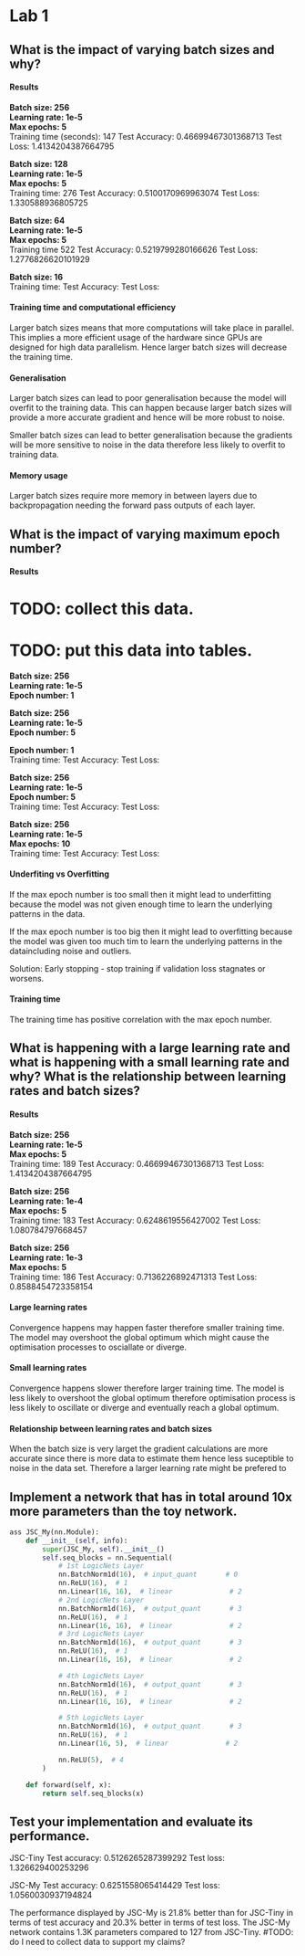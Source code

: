# Lab 1

## What is the impact of varying batch sizes and why?

#### Results
**Batch size: 256** <br>
**Learning rate: 1e-5** <br>
**Max epochs: 5** <br>
Training time (seconds): 147
Test Accuracy: 0.46699467301368713
Test Loss: 1.4134204387664795

**Batch size: 128** <br>
**Learning rate: 1e-5** <br>
**Max epochs: 5** <br>
Training time: 276
Test Accuracy: 0.5100170969963074
Test Loss: 1.330588936805725

**Batch size: 64** <br>
**Learning rate: 1e-5** <br>
**Max epochs: 5** <br>
Training time 522
Test Accuracy: 0.5219799280166626
Test Loss: 1.2776826620101929

**Batch size: 16** <br>
Training time: 
Test Accuracy: 
Test Loss:

#### Training time and computational efficiency
Larger batch sizes means that more computations will take place in parallel. This implies a more efficient usage of the hardware since GPUs are designed for high data parallelism. Hence larger batch sizes will decrease the training time.


#### Generalisation
Larger batch sizes can lead to poor generalisation because the model will overfit to the training data. This can happen because larger batch sizes will provide a more accurate gradient and hence will be more robust to noise.

Smaller batch sizes can lead to better generalisation because the gradients will be more sensitive to noise in the data therefore less likely to overfit to training data.


#### Memory usage
Larger batch sizes require more memory in between layers due to backpropagation needing the forward pass outputs of each layer.

## What is the impact of varying maximum epoch number?

#### Results
# TODO: collect this data.
# TODO: put this data into tables.
**Batch size: 256** <br>
**Learning rate: 1e-5** <br>
**Epoch number: 1** <br>

**Batch size: 256** <br>
**Learning rate: 1e-5** <br>
**Epoch number: 5** <br>

**Epoch number: 1** <br>
Training time: 
Test Accuracy: 
Test Loss: 

**Batch size: 256** <br>
**Learning rate: 1e-5** <br>
**Epoch number: 5** <br>
Training time:
Test Accuracy: 
Test Loss: 

**Batch size: 256** <br>
**Learning rate: 1e-5** <br>
**Max epochs: 10** <br>
Training time: 
Test Accuracy: 
Test Loss: 
#### Underfiting vs Overfitting
If the max epoch number is too small then it might lead to underfitting because the model was not given enough time to learn the underlying patterns in the data.

If the max epoch number is too big then it might lead to overfitting because the model was given too much tim to learn the underlying patterns in the dataincluding noise and outliers.

Solution: Early stopping - stop training if validation loss stagnates or worsens.

#### Training time
The training time has positive correlation with the max epoch number.

## What is happening with a large learning rate and what is happening with a small learning rate and why? What is the relationship between learning rates and batch sizes?

#### Results
**Batch size: 256** <br>
**Learning rate: 1e-5** <br>
**Max epochs: 5** <br>
Training time: 189
Test Accuracy: 0.46699467301368713
Test Loss: 1.4134204387664795

**Batch size: 256** <br>
**Learning rate: 1e-4** <br>
**Max epochs: 5** <br>
Training time: 183
Test Accuracy: 0.6248619556427002
Test Loss: 1.080784797668457

**Batch size: 256** <br>
**Learning rate: 1e-3** <br>
**Max epochs: 5** <br>
Training time: 186
Test Accuracy: 0.7136226892471313
Test Loss: 0.8588454723358154

#### Large learning rates
Convergence happens may happen faster therefore smaller training time.
The model may overshoot the global optimum which might cause the optimisation processes to osciallate or diverge.

#### Small learning rates
Convergence happens slower therefore larger training time.
The model is less likely to overshoot the global optimum therefore optimisation process is less likely to oscillate or diverge and eventually reach a global optimum.

#### Relationship between learning rates and batch sizes
When the batch size is very larget the gradient calculations are more accurate since there is more data to estimate them hence less suceptible to noise in the data set. Therefore a larger learning rate might be prefered to 

## Implement a network that has in total around 10x more parameters than the toy network.

```python
ass JSC_My(nn.Module):
    def __init__(self, info):
        super(JSC_My, self).__init__()
        self.seq_blocks = nn.Sequential(
            # 1st LogicNets Layer
            nn.BatchNorm1d(16),  # input_quant       # 0
            nn.ReLU(16),  # 1
            nn.Linear(16, 16),  # linear              # 2
            # 2nd LogicNets Layer
            nn.BatchNorm1d(16),  # output_quant       # 3
            nn.ReLU(16),  # 1
            nn.Linear(16, 16),  # linear              # 2
            # 3rd LogicNets Layer
            nn.BatchNorm1d(16),  # output_quant       # 3
            nn.ReLU(16),  # 1
            nn.Linear(16, 16),  # linear              # 2

            # 4th LogicNets Layer
            nn.BatchNorm1d(16),  # output_quant       # 3
            nn.ReLU(16),  # 1
            nn.Linear(16, 16),  # linear              # 2

            # 5th LogicNets Layer
            nn.BatchNorm1d(16),  # output_quant       # 3
            nn.ReLU(16),  # 1
            nn.Linear(16, 5),  # linear              # 2

            nn.ReLU(5),  # 4
        )

    def forward(self, x):
        return self.seq_blocks(x)
```

## Test your implementation and evaluate its performance.
JSC-Tiny
Test accuracy: 0.5126265287399292
Test loss: 1.326629400253296

JSC-My
Test accuracy: 0.6251558065414429
Test loss: 1.0560030937194824

The performance displayed by JSC-My is 21.8% better than for JSC-Tiny in terms of test accuracy and 20.3% better in terms of test loss.
The JSC-My network contains 1.3K parameters compared to 127 from JSC-Tiny.
#TODO: do I need to collect data to support my claims?
